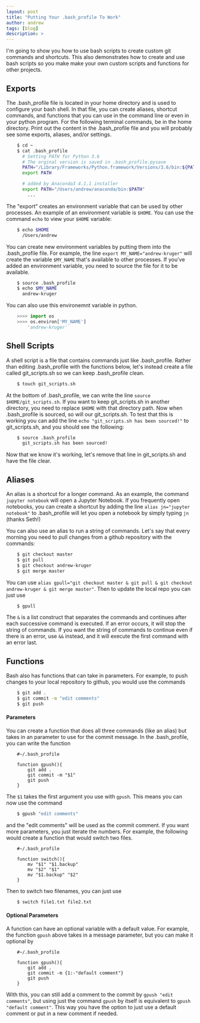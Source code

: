 ```yaml
---
layout: post
title: "Putting Your .bash_profile To Work"
author: andrew
tags: [blog]
description: >
---
```



I'm going to show you how to use bash scripts to create custom git commands and shortcuts.  This also demonstrates how to create and use bash scripts so you make make your own custom scripts and functions for other projects.


## Exports

The .bash_profile file is located in your home directory and is used to configure your bash shell.  In that file, you can create aliases, shortcut commands, and functions that you can use in the command line or even in your python program.  For the following terminal commands, be in the home directory.  Print out the content in the .bash_profile file and you will probably see some exports, aliases, and/or settings.

~~~sh
    $ cd ~
    $ cat .bash_profile
      # Setting PATH for Python 3.6
      # The orginal version is saved in .bash_profile.pysave
      PATH="/Library/Frameworks/Python.framework/Versions/3.6/bin:${PATH}"
      export PATH

      # added by Anaconda3 4.1.1 installer
      export PATH="/Users/andrew/anaconda/bin:$PATH"
        ...
~~~

The "export" creates an environment variable that can be used by other processes.  An example of an environment variable is `$HOME`.  You can use the command `echo` to view your `$HOME` variable:

~~~sh
    $ echo $HOME
      /Users/andrew
~~~

You can create new environment variables by putting them into the .bash_profile file.  For example, the line `export MY_NAME="andrew-kruger"` will create the variable `$MY_NAME` that's available to other processes.  If you've added an environment variable, you need to source the file for it to be available.

~~~sh
    $ source .bash_profile
    $ echo $MY_NAME
      andrew-kruger
~~~

You can also use this environemnt variable in python.

~~~python
    >>>> import os
    >>>> os.environ['MY_NAME']
        'andrew-kruger'
~~~



## Shell Scripts

A shell script is a file that contains commands just like .bash_profile.  Rather than editing .bash_profile with the functions below, let's instead create a file called git_scripts.sh so we can keep .bash_profile clean.

~~~sh
    $ touch git_scripts.sh
~~~

At the bottom of .bash_profile, we can write the line `source $HOME/git_scripts.sh`.  If you want to keep git_scripts.sh in another directory, you need to replace `$HOME` with that directory path.  Now when .bash_profile is sourced, so will our git_scripts.sh.  To test that this is working you can add the line `echo "git_scripts.sh has been sourced!"` to git_scripts.sh, and you should see the following:

~~~sh
    $ source .bash_profile
      git_scripts.sh has been sourced!
~~~

Now that we know it's working, let's remove that line in git_scripts.sh and have the file clear.


## Aliases

An alias is a shortcut for a longer command.  As an example, the command `jupyter notebook` will open a Jupyter Notebook.  If you frequently open notebooks, you can create a shortcut by adding the line `alias jn="jupyter notebook"` to .bash_profile will let you open a notebook by simply typing `jn` (thanks Seth!)

You can also use an alias to run a string of commands.  Let's say that every morning you need to pull changes from a github repository with the commands:

~~~sh
    $ git checkout master
    $ git pull
    $ git checkout andrew-kruger
    $ git merge master
~~~

You can use `alias gpull="git checkout master & git pull & git checkout andrew-kruger & git merge master"`.  Then to update the local repo you can just use

~~~sh
    $ gpull
~~~

The `&` is a list construct that separates the commands and continues after each successive command is executed.  If an error occurs, it will stop the string of commands.  If you want the string of commands to continue even if there is an error, use `&&` instead, and it will execute the first command with an error last.


## Functions

Bash also has functions that can take in parameters.  For example, to push changes to your local repository to github, you would use the commands

~~~sh
    $ git add .
    $ git commit -m "edit comments"
    $ git push
~~~


#### Parameters

You can create a function that does all three commands (like an alias) but takes in an parameter to use for the commit message.  In the .bash_profile, you can write the function

~~~
    #~/.bash_profile

    function gpush(){
        git add .
        git commit -m "$1"
        git push
    }
~~~

The `$1` takes the first argument you use with `gpush`.  This means you can now use the command

~~~sh
    $ gpush "edit comments"
~~~

and the "edit comments" will be used as the commit comment.  If you want more parameters, you just iterate the numbers.  For example, the following would create a function that would switch two files.

~~~
    #~/.bash_profile

    function switch(){
        mv "$1" "$1.backup"
        mv "$2" "$1"
        mv "$1.backup" "$2"
    }
~~~

Then to switch two filenames, you can just use

~~~sh
    $ switch file1.txt file2.txt
~~~


#### Optional Parameters

A function can have an optional variable with a default value.  For example, the function `gpush` above takes in a message parameter, but you can make it optional by

~~~
    #~/.bash_profile

    function gpush(){
        git add .
        git commit -m {1:-"default comment"}
        git push
    }
~~~

With this, you can still add a comment to the commit by `gpush "edit comments"`, but using just the command `gpush` by itself is equivalent to `gpush "default comment"`.  This way you have the option to just use a default comment or put in a new comment if needed.


